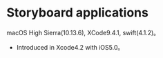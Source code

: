 # Storyboard applications
macOS High Sierra(10.13.6), XCode9.4.1, swift(4.1.2)。

* Introduced in Xcode4.2 with iOS5.0。


